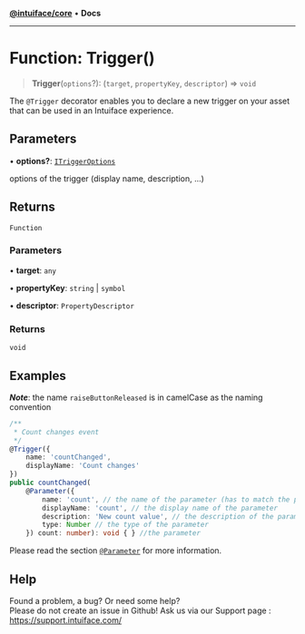 [**@intuiface/core**](../README.md) • **Docs**

***

# Function: Trigger()

> **Trigger**(`options`?): (`target`, `propertyKey`, `descriptor`) => `void`

The `@Trigger` decorator enables you to declare a new trigger on your asset that can be used in an Intuiface experience.

## Parameters

• **options?**: [`ITriggerOptions`](../interfaces/ITriggerOptions.md)

options of the trigger (display name, description, ...)

## Returns

`Function`

### Parameters

• **target**: `any`

• **propertyKey**: `string` \| `symbol`

• **descriptor**: `PropertyDescriptor`

### Returns

`void`

## Examples

_**Note**_: the name `raiseButtonReleased` is in camelCase as the naming convention

```ts
/**
 * Count changes event
 */
@Trigger({
    name: 'countChanged',
    displayName: 'Count changes'
})
public countChanged(
    @Parameter({
        name: 'count', // the name of the parameter (has to match the parameter)
        displayName: 'count', // the display name of the parameter
        description: 'New count value', // the description of the parameter
        type: Number // the type of the parameter
    }) count: number): void { } //the parameter
```
Please read the section [`@Parameter`](Parameter.md) for more information.


## Help
Found a problem, a bug? Or need some help?  
Please do not create an issue in Github! Ask us via our Support page : https://support.intuiface.com/